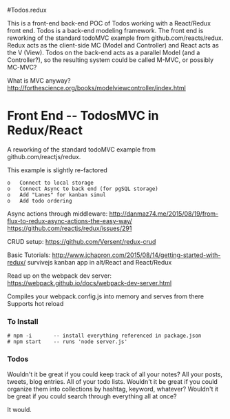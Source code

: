 #Todos.redux

This is a front-end back-end POC of Todos working with a React/Redux front end.  Todos is a back-end modeling framework.  The front end is reworking of the standard todoMVC example from github.com/reacts/redux.  Redux acts as the client-side MC (Model and Controller) and React acts as the V (View).  Todos on the back-end acts as a parallel Model (and a Controller?), so the resulting system could be called M-MVC, or possibly MC-MVC? 

What is MVC anyway?
http://forthescience.org/books/modelviewcontroller/index.html

# Front End -- TodosMVC in Redux/React

A reworking of the standard todoMVC example from github.com/reactjs/redux.


This example is slightly re-factored

	o	Connect to local storage
	o	Connect Async to back end (for pgSQL storage)
	o	Add "Lanes" for kanban simul
	o	Add todo ordering
	

Async actions through middleware:
http://danmaz74.me/2015/08/19/from-flux-to-redux-async-actions-the-easy-way/
https://github.com/reactjs/redux/issues/291

CRUD setup:
https://github.com/Versent/redux-crud

Basic Tutorials:
http://www.jchapron.com/2015/08/14/getting-started-with-redux/
survivejs kanban app in alt/React and React/Redux

Read up on the webpack dev server:
https://webpack.github.io/docs/webpack-dev-server.html

Compiles your webpack.config.js into memory and serves from there
Supports hot reload



### To Install
	# npm -i       -- install everything referenced in package.json
	# npm start    -- runs 'node server.js'


### Todos
Wouldn't it be great if you could keep track of all your notes? All your posts, tweets, blog entries.  All of your todo lists.  Wouldn't it be great if you could organize them into collections by hashtag, keyword, whatever? Wouldn't it be great if you could search through everything all at once?

It would.



